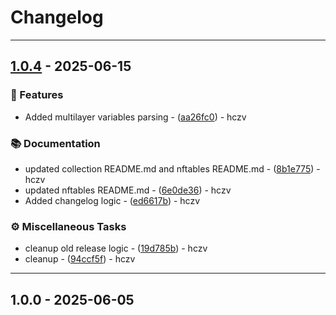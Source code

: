 # Changelog

<!-- ignore lint rules that are often triggered by content generated from commits / git-cliff -->
<!-- markdownlint-disable line-length no-bare-urls ul-style emphasis-style -->
---
## [1.0.4](https://github.com/hczv/ansible-firewall/compare/1.0.3..1.0.4) - 2025-06-15

### 🚀 Features

- Added multilayer variables parsing  - ([aa26fc0](https://github.com/hczv/ansible-firewall/commit/aa26fc0dae6f4b706502aaf92c7bf2839c86c3cc)) - hczv

### 📚 Documentation

- updated collection README.md and nftables README.md  - ([8b1e775](https://github.com/hczv/ansible-firewall/commit/8b1e775aad58a1b5d66a2c8513e3942923e8f44a)) - hczv
- updated nftables README.md  - ([6e0de36](https://github.com/hczv/ansible-firewall/commit/6e0de36c7e9dfe9825805184d227f2a81432addc)) - hczv
- Added changelog logic  - ([ed6617b](https://github.com/hczv/ansible-firewall/commit/ed6617b4254a9642af6a3bdae08bd3f349349639)) - hczv

### ⚙️ Miscellaneous Tasks

- cleanup old release logic - ([19d785b](https://github.com/hczv/ansible-firewall/commit/19d785bcae9358e35715b8701b34b30306d67ea6)) - hczv
- cleanup - ([94ccf5f](https://github.com/hczv/ansible-firewall/commit/94ccf5fce08252e22c5febb85e4622b796886c25)) - hczv
---
## 1.0.0 - 2025-06-05
